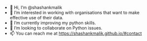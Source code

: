 - 👋 Hi, I’m @shashankmalik
- 👀 I’m interested in working with organisations that want to make effective use of their data.
- 🌱 I’m currently improving my python skills.
- 💞️ I’m looking to collaborate on Python issues.
- 📫 You can reach me at https://shashankmalik.github.io/#contact

<!---
shashankmalik/shashankmalik is a ✨ special ✨ repository because its `README.md` (this file) appears on your GitHub profile.
You can click the Preview link to take a look at your changes.
--->

